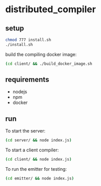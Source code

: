 # distributed_compiler

## setup

```sh
chmod 777 install.sh
./install.sh
```

build the compiling docker image:
```sh
(cd client/ && ./build_docker_image.sh
```

## requirements

- nodejs
- npm
- docker

## run

To start the server:

```sh
(cd server/ && node index.js)
```

To start a client compiler:

```sh
(cd client/ && node index.js)
```

To run the emitter for testing:

```sh
(cd emitter/ && node index.js)
```
